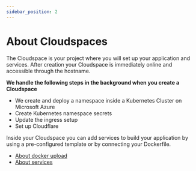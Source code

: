 ```yaml
---
sidebar_position: 2
---
```


# About Cloudspaces

The Cloudspace is your project where you will set up your application and services. After creation your Cloudspace is immediately online and accessible through the hostname.

**We handle the following steps in the background when you create a Cloudspace**

- We create and deploy a namespace inside a Kubernetes Cluster on Microsoft Azure
- Create Kubernetes namespace secrets
- Update the ingress setup
- Set up Cloudflare

Inside your Cloudspace you can add services to build your application by using a pre-configured template or by connecting your Dockerfile.
- [About docker upload](www.mogenius.com)
- [About services](www.mogenius.com)
